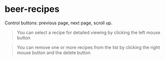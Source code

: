 # beer-recipes

Control buttons: previous page, next page, scroll up.

> You can select a recipe for detailed viewing by clicking the left mouse button

> You can remove one or more recipes from the list by clicking the right mouse
> button and the delete button
